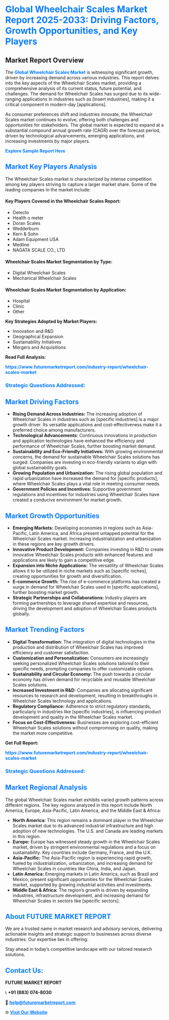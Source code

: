 <h1 style="color: #007BFF;">Global Wheelchair Scales Market Report 2025-2033: Driving Factors, Growth Opportunities, and Key Players</h1>

<section id="overview">
<h2>Market Report Overview</h2>
<p>The <a href="https://www.futuremarketreport.com/industry-report/wheelchair-scales-market" style="color: #007BFF; text-decoration: none;"><strong>Global Wheelchair Scales Market</strong></a> is witnessing significant growth, driven by increasing demand across various industries. This report delves into the key aspects of the Wheelchair Scales market, providing a comprehensive analysis of its current status, future potential, and challenges. The demand for Wheelchair Scales has surged due to its wide-ranging applications in industries such as [insert industries], making it a critical component in modern-day [applications].</p>
<p>As consumer preferences shift and industries innovate, the Wheelchair Scales market continues to evolve, offering both challenges and opportunities for stakeholders. The global market is expected to expand at a substantial compound annual growth rate (CAGR) over the forecast period, driven by technological advancements, emerging applications, and increasing investments by major players.</p>
</section>

<section id="overview">
<p><a href="https://www.futuremarketreport.com/request-sample/reportId=61903" style="color: #007BFF; text-decoration: none;"><strong>Explore Sample Report Here</strong></a></p>
</section>

<section id="key-players">
<h2 style="color: #007BFF;">Market Key Players Analysis</h2>
<p>The Wheelchair Scales market is characterized by intense competition among key players striving to capture a larger market share. Some of the leading companies in the market include:</p>
<h4>Key Players Covered in the Wheelchair Scales Report:</h4>
<ul><li>Detecto</li><li>Health o meter</li><li>Doran Scales</li><li>Wedderburn</li><li>Kern &amp; Sohn</li><li>Adam Equipment USA</li><li>Medline</li><li>NAGATA SCALE CO., LTD</li></ul>
<h4>Wheelchair Scales Market Segmentation by Type:</h4>
<ul><li>Digital Wheelchair Scales</li><li>Mechanical Wheelchair Scales</li></ul>

<h4>Wheelchair Scales Market Segmentation by Application:</h4>
<ul><li>Hospital</li><li>Clinic</li><li>Other</li></ul>
<p><strong>Key Strategies Adopted by Market Players:</strong></p>
<ul>
<li>Innovation and R&D</li>
<li>Geographical Expansion</li>
<li>Sustainability Initiatives</li>
<li>Mergers and Acquisitions</li>
</ul>
</section>

<section>
<p><strong>Read Full Analysis: </strong></p><a href="https://www.futuremarketreport.com/industry-report/wheelchair-scales-market" style="color: #007BFF; text-decoration: none;"><strong>https://www.futuremarketreport.com/industry-report/wheelchair-scales-market</strong></a>
<h3 style="color: #007BFF;">Strategic Questions Addressed:</h3>
</section>

<section id="driving-factors">
<h2 style="color: #007BFF;">Market Driving Factors</h2>
<ul>
<li><strong>Rising Demand Across Industries:</strong> The increasing adoption of Wheelchair Scales in industries such as [specific industries] is a major growth driver. Its versatile applications and cost-effectiveness make it a preferred choice among manufacturers.</li>
<li><strong>Technological Advancements:</strong> Continuous innovations in production and application technologies have enhanced the efficiency and performance of Wheelchair Scales, further boosting market demand.</li>
<li><strong>Sustainability and Eco-Friendly Initiatives:</strong> With growing environmental concerns, the demand for sustainable Wheelchair Scales solutions has surged. Companies are investing in eco-friendly variants to align with global sustainability goals.</li>
<li><strong>Growing Population and Urbanization:</strong> The rising global population and rapid urbanization have increased the demand for [specific products], where Wheelchair Scales plays a vital role in meeting consumer needs.</li>
<li><strong>Government Policies and Incentives:</strong> Supportive government regulations and incentives for industries using Wheelchair Scales have created a conducive environment for market growth.</li>
</ul>
</section>

<section id="growth-opportunities">
<h2 style="color: #007BFF;">Market Growth Opportunities</h2>
<ul>
<li><strong>Emerging Markets:</strong> Developing economies in regions such as Asia-Pacific, Latin America, and Africa present untapped potential for the Wheelchair Scales market. Increasing industrialization and urbanization in these regions are key growth drivers.</li>
<li><strong>Innovative Product Development:</strong> Companies investing in R&D to create innovative Wheelchair Scales products with enhanced features and applications are likely to gain a competitive edge.</li>
<li><strong>Expansion into Niche Applications:</strong> The versatility of Wheelchair Scales allows it to be utilized in niche markets such as [specific niches], creating opportunities for growth and diversification.</li>
<li><strong>E-commerce Growth:</strong> The rise of e-commerce platforms has created a surge in demand for Wheelchair Scales used in [specific applications], further boosting market growth.</li>
<li><strong>Strategic Partnerships and Collaborations:</strong> Industry players are forming partnerships to leverage shared expertise and resources, driving the development and adoption of Wheelchair Scales products globally.</li>
</ul>
</section>

<section id="trending-factors">
<h2 style="color: #007BFF;">Market Trending Factors</h2>
<ul>
<li><strong>Digital Transformation:</strong> The integration of digital technologies in the production and distribution of Wheelchair Scales has improved efficiency and customer satisfaction.</li>
<li><strong>Customization and Personalization:</strong> Consumers are increasingly seeking personalized Wheelchair Scales solutions tailored to their specific needs, prompting companies to offer customizable options.</li>
<li><strong>Sustainability and Circular Economy:</strong> The push towards a circular economy has driven demand for recyclable and reusable Wheelchair Scales solutions.</li>
<li><strong>Increased Investment in R&D:</strong> Companies are allocating significant resources to research and development, resulting in breakthroughs in Wheelchair Scales technology and applications.</li>
<li><strong>Regulatory Compliance:</strong> Adherence to strict regulatory standards, particularly in industries like [specific industries], is influencing product development and quality in the Wheelchair Scales market.</li>
<li><strong>Focus on Cost-Effectiveness:</strong> Businesses are exploring cost-efficient Wheelchair Scales solutions without compromising on quality, making the market more competitive.</li>
</ul>
</section>

<section>
<p><strong>Get Full Report: </strong></p><a href="https://www.futuremarketreport.com/industry-report/wheelchair-scales-market" style="color: #007BFF; text-decoration: none;"><strong>https://www.futuremarketreport.com/industry-report/wheelchair-scales-market</strong></a>
<h3 style="color: #007BFF;">Strategic Questions Addressed:</h3>
</section>


<section id="regional-analysis">
<h2 style="color: #007BFF;">Market Regional Analysis</h2>
<p>The global Wheelchair Scales market exhibits varied growth patterns across different regions. The key regions analyzed in this report include North America, Europe, Asia-Pacific, Latin America, and the Middle East & Africa:</p>
<ul>
<li><strong>North America:</strong> This region remains a dominant player in the Wheelchair Scales market due to its advanced industrial infrastructure and high adoption of new technologies. The U.S. and Canada are leading markets in this region.</li>
<li><strong>Europe:</strong> Europe has witnessed steady growth in the Wheelchair Scales market, driven by stringent environmental regulations and a focus on sustainability. Key countries include Germany, France, and the U.K.</li>
<li><strong>Asia-Pacific:</strong> The Asia-Pacific region is experiencing rapid growth, fueled by industrialization, urbanization, and increasing demand for Wheelchair Scales in countries like China, India, and Japan.</li>
<li><strong>Latin America:</strong> Emerging markets in Latin America, such as Brazil and Mexico, present significant opportunities for the Wheelchair Scales market, supported by growing industrial activities and investments.</li>
<li><strong>Middle East & Africa:</strong> The region’s growth is driven by expanding industries, infrastructure development, and increasing demand for Wheelchair Scales in sectors like [specific sectors].</li>
</ul>
</section>

<footer>
<h2 style="color: #007BFF;">About FUTURE MARKET REPORT</h2>
<p>We are a trusted name in market research and advisory services, delivering actionable insights and strategic support to businesses across diverse industries. Our expertise lies in offering:</p>

<p>Stay ahead in today’s competitive landscape with our tailored research solutions.</p>

<h2 style="color: #007BFF;">Contact Us:</h2>
<p><strong>FUTURE MARKET REPORT</strong></p>
<p>📞 <strong>+91 (883) 074-8030</strong></p>
<p>📧 <strong><a href="mailto:help@futuremarketreport.com" style="color: #007BFF;">help@futuremarketreport.com</a></strong></p>
<p>🌐 <strong><a href="https://www.futuremarketreport.com/" style="color: #007BFF;">Visit Our Website</a></strong></p>
</footer>